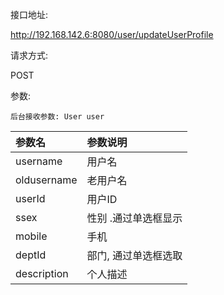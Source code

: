 接口地址:

http://192.168.142.6:8080/user/updateUserProfile

请求方式:

POST

参数:

```
后台接收参数: User user
```

| 参数名 | 参数说明 |
| :--- | :--- |
| username | 用户名 |
| oldusername | 老用户名 |
| userId | 用户ID |
| ssex | 性别 .通过单选框显示 |
| mobile | 手机 |
| deptId | 部门, 通过单选框选取 |
| description | 个人描述 |



